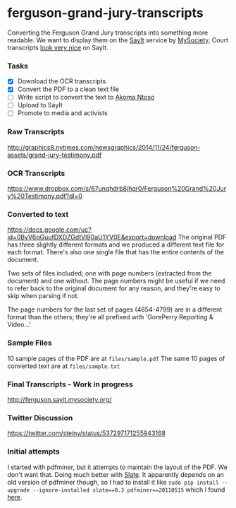 ferguson-grand-jury-transcripts
===============================

Converting the Ferguson Grand Jury transcripts into something more readable. We want to display them on the [SayIt](http://sayit.mysociety.org/) service by [MySociety](https://www.mysociety.org/). Court transcripts [look very nice](http://leveson.sayit.mysociety.org/hearing-14-may-2012/lord-augustine-odonnell) on  SayIt.

### Tasks
- [x] Download the OCR transcripts
- [x] Convert the PDF to a clean text file
- [ ] Write script to convert the text to [Akoma Ntoso](http://sayit.mysociety.org/about/developers#an)
- [ ] Upload to SayIt
- [ ] Promote to media and activists

### Raw Transcripts
http://graphics8.nytimes.com/newsgraphics/2014/11/24/ferguson-assets/grand-jury-testimony.pdf

### OCR Transcripts
https://www.dropbox.com/s/67unqhdrb8jhgr0/Ferguson%20Grand%20Jury%20Testimony.pdf?dl=0

### Converted to text
https://docs.google.com/uc?id=0ByV6qGuufDXDZGdtVl90aU1YV0E&export=download
The original PDF has three slightly different formats and we produced a different text file for each format. There's also one single file that has the entire contents of the document.

Two sets of files included; one with page numbers (extracted from the document) and one without. The page numbers might be useful if we need to refer back to the original document for any reason, and they're easy to skip when parsing if not.

The page numbers for the last set of pages (4654-4799) are in a different format than the others; they're all prefixed with 'GorePerry Reporting & Video...'

### Sample Files
10 sample pages of the PDF are at `files/sample.pdf`
The same 10 pages of converted text are at `files/sample.txt`

### Final Transcripts - Work in progress
http://ferguson.sayit.mysociety.org/

### Twitter Discussion
https://twitter.com/steiny/status/537297171255943168

### Initial attempts
I started with pdfminer, but it attempts to maintain the layout of the PDF. We don't want that. Doing much better with [Slate](https://pypi.python.org/pypi/slate). It apparently depends on an old version of pdfminer though, so I had to install it like `sudo pip install --upgrade --ignore-installed slate==0.3 pdfminer==20110515` which I found [here](https://github.com/timClicks/slate/issues/5#issuecomment-53450633).
